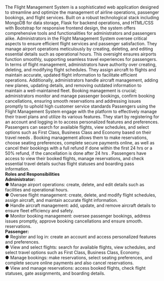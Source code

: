The Flight Management System is a sophisticated web application designed to streamline and optimize the management of airline operations, passenger bookings, and flight services. Built on a robust technological stack including MongoDB for data storage, Flask for backend operations, and HTML/CSS with Bootstrap for responsive frontend design, the system offers comprehensive tools and functionalities for administrators and passengers alike.
Administrators in the Flight Management System oversee critical aspects to ensure efficient flight services and passenger satisfaction. They manage airport operations meticulously by creating, deleting, and editing essential details such as operational hours. This oversight ensures airports function smoothly, supporting seamless travel experiences for passengers. In terms of flight management, administrators have authority over creating, deleting, and modifying flight schedules. They assign aircraft to flights and maintain accurate, updated flight information to facilitate efficient operations. Additionally, administrators handle aircraft management, adding new planes, updating details, and removing outdated information to
maintain a well-maintained fleet. Booking management is crucial; administrators monitor and manage passenger bookings, confirm booking cancellations, ensuring smooth reservations and addressing issues promptly to uphold high customer service standards Passengers using the Flight Management System engage with the platform to effectively manage their travel plans and utilize its various features. They start by registering for an account and logging in to access personalized features and preferences. Passengers can search for available flights, view schedules, and select options such as First Class, Business Class and Economy based on their travel needs . Booking management allows them to make reservations, choose seating preferences, complete secure payments online, as well as cancel their bookings with a full refund if done within the first 24 hrs or a 50% refund, if the cancellation is done after 24 hrs . Passengers have access to view their booked flights, manage reservations, and check essential travel details suchas flight statuses and boarding pass information.<br/>
**Roles and Responsibilities** <br/>
**Administrator:** <br/>
● Manage airport operations: create, delete, and edit details such as facilities and operational hours.<br/>
● Oversee flight management: create, delete, and modify flight schedules, assign aircraft, and maintain accurate flight information.<br/>
● Handle aircraft management: add, update, and remove aircraft details to ensure fleet efficiency and safety.<br/>
● Monitor booking management: oversee passenger bookings, address issues promptly, approve booking cancellations and ensure smooth.<br/>
reservations.<br/>
**Passenger:** <br/>
● Register and log in: create an account and access personalized features and preferences.<br/>
● View and select flights: search for available flights, view schedules, and select travel options such as First Class, Business Class, Economy.<br/>
● Manage bookings: make reservations, select seating preferences, and complete secure online payments and also cancel reservations.<br/>
● View and manage reservations: access booked flights, check flight statuses, gate assignments, and boarding details.<br/>
